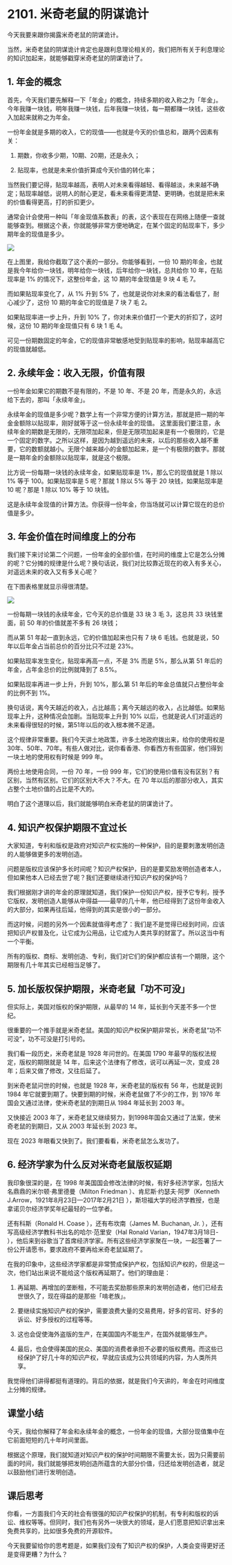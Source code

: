 # 2101. 米奇老鼠的阴谋诡计
今天我要来跟你揭露米奇老鼠的阴谋诡计。

当然，米奇老鼠的阴谋诡计肯定也是跟利息理论相关的，我们把所有关于利息理论的知识加起来，就能够戳穿米奇老鼠的阴谋诡计了。

## 1. 年金的概念
首先，今天我们要先解释一下「年金」的概念，持续多期的收入称之为「年金」。今年我赚一块钱，明年我赚一块钱，后年我赚一块钱，每一期都赚一块钱，这些收入加起来就称之为年金。

一份年金就是多期的收入，它的现值——也就是今天的价值总和，跟两个因素有关：

1. 期数，你收多少期，10期、20期，还是永久；

2. 贴现率，也就是未来价值折算成今天价值的转化率；

当然我们要记得，贴现率越高，表明人对未来看得越轻、看得越淡，未来越不确定；贴现率越低，说明人的耐心更足，看未来看得更清楚、更明确，也就是把未来的价值看得更高，打的折扣更少。

通常会计会使用一种叫「年金现值系数表」的表，这个表现在在网络上随便一查就能够查到。根据这个表，你就能够非常方便地确定，在某个固定的贴现率下，多少期年金的现值是多少。
 
 ![](https://raw.githubusercontent.com/dalong0514/selfstudy/master/图片链接库/薛兆丰/2101-1.jpg)
 
在上图里，我给你截取了这个表的一部分。你能够看到，一份 10 期的年金，也就是我今年给你一块钱，明年给你一块钱，后年给你一块钱，总共给你 10 年，在贴现率是 1% 的情况下，这整份年金，这 10 期的年金现值是 9 块 4 毛 7。

而如果贴现率变化了，从 1% 升到 5% 了，也就是说你对未来的看法看低了，耐心减少了，这份 10 期的年金它的现值是 7 块 7 毛 2。

如果贴现率进一步上升，升到 10% 了，你对未来价值打一个更大的折扣了，这时候，这份 10 期的年金现值只有 6 块 1 毛 4。

可见一份期数固定的年金，它的现值非常敏感地受到贴现率的影响，贴现率越高它的现值就越低。

## 2. 永续年金：收入无限，价值有限
一份年金如果它的期数不是有限的，不是 10 年、不是 20 年，而是永久的，永远给下去的，那叫「永续年金」。

永续年金的现值是多少呢？数学上有一个非常方便的计算方法，那就是把一期的年金金额除以贴现率，刚好就等于这一份永续年金的现值。
这里面我们要注意，永续年金的期数是无限的，无限项加起来，但是无限项加起来是有一个极限的，它是一个固定的数字。之所以这样，是因为越到遥远的未来，以后的那些收入越不重要，它的数额就越小。无限个越来越小的金额加起来，是一个有极限的数字。那就是一期年金的金额除以贴现率，就是这个极限。

比方说一份每期一块钱的永续年金，如果贴现率是 1%，那么它的现值就是 1 除以 1% 等于 100。如果贴现率是 5 呢？那就 1 除以 5% 等于 20 块钱，如果贴现率是 10 呢？那是 1 除以 10% 等于 10 块钱。

这是永续年金现值的计算方法。你获得一份年金，你当场就可以计算它现在的总价值是多少。

## 3. 年金价值在时间维度上的分布
我们接下来讨论第二个问题，一份年金的全部价值，在时间的维度上它是怎么分摊的呢？它分摊的规律是什么呢？换句话说，我们对比较靠近现在的收入有多关心，对遥远未来的收入又有多关心呢？

在下图表格里就显示得很清楚。

 
 ![](https://raw.githubusercontent.com/dalong0514/selfstudy/master/图片链接库/薛兆丰/2101-2.jpg)
 
一份每期一块钱的永续年金，它今天的总价值是 33 块 3 毛 3，这总共 33 块钱里面，前 50 年的价值就差不多有 26 块钱；

而从第 51 年起一直到永远，它的价值加起来也只有 7 块 6 毛钱。也就是说，50 年以后年金占当前总价的百分比只不过是 23%。

如果贴现率发生变化，贴现率再高一点，不是 3% 而是 5%，那么从第 51 年后的年金，占年金总价的比例就降到了 8.5%。

如果贴现率再进一步上升，升到 10%，那么第 51 年后的年金总值就只占整份年金的比例不到 1%。

换句话说，离今天越近的收入，占比越高；离今天越远的收入，占比越低。如果贴现率上升，这种情况会加剧。当贴现率上升到 10% 以后，也就是说人们对遥远的未来看得很轻的时候，第51年以后的收入根本微不足道。

这个规律非常重要。我们今天讲土地政策，许多土地政府拨出来，给你的使用权是 30年、50年、70年。有些人做对比，说你看香港、你看西方有些国家，他们得到一块土地的使用权有时候是 999 年。

两份土地使用合同，一份 70 年，一份 999 年，它们的使用价值有没有区别？有区别，当然有区别。它们的区别大不大？不大。在 70 年以后的那部分收入，其实占整个土地价值的占比是不大的。

明白了这个道理以后，我们就能够明白米奇老鼠的阴谋诡计了。

## 4. 知识产权保护期限不宜过长
大家知道，专利和版权是政府对知识产权实施的一种保护，目的是要刺激发明创造的人能够做更多的发明创造。 

问题是版权应该保护多长时间呢？知识产权保护，目的是要奖励发明创造者本人，但如果他本人已经去世了呢？我们还要继续进行知识产权的保护吗？

我们根据刚才讲的年金的原理就知道，我们保护一份知识产权，授予它专利，授予它版权，发明创造人能够从中得益——最早的几十年，他已经得到了这份年金收入的大部分，如果再往后延，他得到的其实是很小的一部分。

而这时候，问题的另外一个因素就值得考虑了：我们是不是觉得已经到时间，应该把知识产权普及化，让它成为公用品，让它成为人类共享的财富了。所以这当中有一个平衡。

所有的版权、商标、发明创造、专利，我们对它们的保护都应该有一个期限，这个期限有几十年其实已经相当足够了。

## 5. 加长版权保护期限，米奇老鼠「功不可没」
但实际上，美国对版权的保护期限，从最早的 14 年，延长到今天差不多一个世纪。

很重要的一个推手就是米奇老鼠。美国的知识产权保护期非常长，米奇老鼠“功不可没”，功不可没是打引号的。

我们看一段历史，米奇老鼠是 1928 年问世的。在美国 1790 年最早的版权法规定，版权的期限就是 14 年，后来这个法律有了修改，说可以再延一次，变成 28 年；后来又做了修改，又往后延了。

到米奇老鼠问世的时候，也就是 1928 年，米奇老鼠的版权有 56 年，也就是说到 1984 年它就要到期了。快要到期的时候，米奇老鼠做了不少的工作，到 1976 年国会又通过法律，使米奇老鼠的到期日从 1984 年延长到 2003 年。

又快接近 2003 年了，米奇老鼠又继续努力，到1998年国会又通过了法案，使米奇老鼠的到期日，又从 2003 年延长到 2023 年。

现在 2023 年眼看又快到了。我们要看看，米奇老鼠怎么发功了。
 
## 6. 经济学家为什么反对米奇老鼠版权延期
我印象很深的是，在 1998 年美国国会修改法律的时候，有好多经济学家，包括大名鼎鼎的米尔顿·弗里德曼（Milton Friedman ）、肯尼斯·约瑟夫·阿罗（Kenneth J.Arrow，1921年8月23日—2017年2月21日 ），斯坦福大学的经济学教授，也是拿诺贝尔经济学奖年纪最轻的一位学者。

还有科斯（Ronald H. Coase ），还有布坎南（James M. Buchanan, Jr. ），还有写高级经济学教科书出名的哈尔·范里安（Hal Ronald Varian，1947年3月18日- ），他后来到谷歌当了首席经济学家。所有这些经济学家聚在一块，一起签署了一份公开请愿书，要求政府不要再给米奇老鼠延期了。

在我的印象中，这些经济学家都是非常赞成保护产权，包括知识产权的，但是这一次，他们站出来说不能给这个版权再延期了。他们的理由是：

1. 再延期、再增加的垄断租，不可能去奖励那些原来的发明创造者，他们已经去世很久了，现在得益的是那些「啃老族」。

2. 要继续实施知识产权的保护，需要浪费大量的交易费用，好多的官司、好多的诉讼、好多授权的过程等等。

3. 这也会促使海外盗版的生产，在美国国内不能生产，在国外就能够生产。

4. 最后，也会使得美国的民众、美国的消费者承担不必要的版权费用。而这些已经保护了好几十年的知识产权，早就应该成为公共领域的内容，为人类所共享。

我觉得他们讲得都挺有道理的。背后的依据，就是我们今天讲的，年金在时间维度上分摊的规律。

## 课堂小结
今天，我给你解释了年金和永续年金的概念，一份年金的现值，大部分现值集中在它前面短短的几十年时间里面。

根据这个原理，我们就知道对知识产权的保护时间期限不需要太长，因为只需要前面的时间，我们就能够把发明创造所蕴含的大部分价值，归还给发明创造者，就足以鼓励他们进行发明创造。

## 课后思考
你看，一方面我们今天的社会有很强的知识产权保护的机制，有专利和版权的诉讼、维权等等。但同时，我们也有另外一块很大的领域，是人们愿意把知识拿出来免费共享的，比如很多免费的开源软件。 

今天我要留给你的思考题是，如果我们没有了知识产权的保护，人类会变得更好还是变得更糟？为什么？